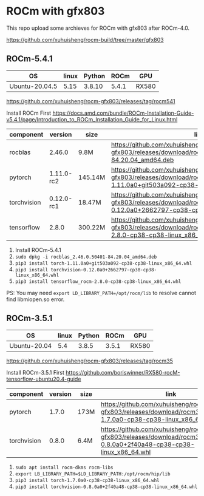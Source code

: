 
# ROCm with gfx803

This repo upload some archieves for ROCm with gfx803 after ROCm-4.0.

<https://github.com/xuhuisheng/rocm-build/tree/master/gfx803>

## ROCm-5.4.1

|OS            |linux|Python|ROCm |GPU  |
|--------------|-----|------|-----|-----|
|Ubuntu-20.04.5|5.15 |3.8.10|5.4.1|RX580|

<https://github.com/xuhuisheng/rocm-gfx803/releases/tag/rocm541>

Install ROCm First <https://docs.amd.com/bundle/ROCm-Installation-Guide-v5.4.1/page/Introduction_to_ROCm_Installation_Guide_for_Linux.html>

|component   |version   |size   |link|
|------------|----------|-------|----|
|rocblas     |2.46.0    |9.8M   |<https://github.com/xuhuisheng/rocm-gfx803/releases/download/rocm541/rocblas_2.46.0.50401-84.20.04_amd64.deb>|
|pytorch     |1.11.0-rc2|145.14M|<https://github.com/xuhuisheng/rocm-gfx803/releases/download/rocm500/torch-1.11.0a0+git503a092-cp38-cp38-linux_x86_64.whl>
|torchvision |0.12.0-rc1|18.47M |<https://github.com/xuhuisheng/rocm-gfx803/releases/download/rocm500/torchvision-0.12.0a0+2662797-cp38-cp38-linux_x86_64.whl>
|tensorflow  |2.8.0     |300.22M|<https://github.com/xuhuisheng/rocm-gfx803/releases/download/rocm500/tensorflow_rocm-2.8.0-cp38-cp38-linux_x86_64.whl>|

1. Install ROCm-5.4.1
3. `sudo dpkg -i rocblas_2.46.0.50401-84.20.04_amd64.deb`
4. `pip3 install torch-1.11.0a0+git503a092-cp38-cp38-linux_x86_64.whl`
5. `pip3 install torchvision-0.12.0a0+2662797-cp38-cp38-linux_x86_64.whl`
6. `pip3 install tensorflow_rocm-2.8.0-cp38-cp38-linux_x86_64.whl`

PS: You may need `export LD_LIBRARY_PATH=/opt/rocm/lib` to resolve cannot find libmiopen.so error.

## ROCm-3.5.1

|OS            |linux|Python|ROCm |GPU  |
|--------------|-----|------|-----|-----|
|Ubuntu-20.04  |5.4  |3.8.5 |3.5.1|RX580|

<https://github.com/xuhuisheng/rocm-gfx803/releases/tag/rocm35>

Install ROCm-3.5.1 First <https://github.com/boriswinner/RX580-rocM-tensorflow-ubuntu20.4-guide>

|component  |version|size|link|
|-----------|-------|----|----|
|pytorch    |1.7.0  |173M|<https://github.com/xuhuisheng/rocm-gfx803/releases/download/rocm35/torch-1.7.0a0-cp38-cp38-linux_x86_64.whl>|
|torchvision|0.8.0  |6.4M|<https://github.com/xuhuisheng/rocm-gfx803/releases/download/rocm35/torchvision-0.8.0a0+2f40a48-cp38-cp38-linux_x86_64.whl>|

1. `sudo apt install rocm-dkms rocm-libs`
2. `export LB_LIBRARY_PATH=$LD_LIBRARY_PATH:/opt/rocm/hip/lib`
3. `pip3 install torch-1.7.0a0-cp38-cp38-linux_x86_64.whl`
4. `pip3 install torchvision-0.8.0a0+2f40a48-cp38-cp38-linux_x86_64.whl`

